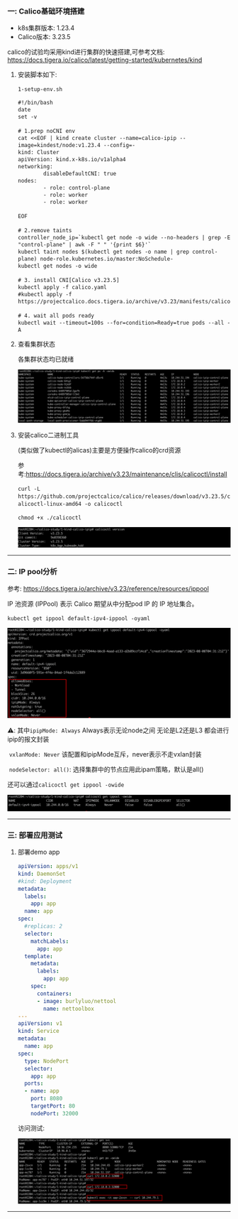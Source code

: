 ### 一: Calico基础环境搭建

- k8s集群版本: 1.23.4
- Calico版本: 3.23.5

calico的试验均采用kind进行集群的快速搭建,可参考文档: https://docs.tigera.io/calico/latest/getting-started/kubernetes/kind

1. 安装脚本如下:

   `1-setup-env.sh`

   ```shell
   #!/bin/bash
   date		
   set -v
   
   # 1.prep noCNI env
   cat <<EOF | kind create cluster --name=calico-ipip --image=kindest/node:v1.23.4 --config=-
   kind: Cluster
   apiVersion: kind.x-k8s.io/v1alpha4
   networking:
           disableDefaultCNI: true
   nodes:
           - role: control-plane
           - role: worker
           - role: worker
   
   EOF
   
   # 2.remove taints
   controller_node_ip=`kubectl get node -o wide --no-headers | grep -E "control-plane" | awk -F " " '{print $6}'`
   kubectl taint nodes $(kubectl get nodes -o name | grep control-plane) node-role.kubernetes.io/master:NoSchedule-
   kubectl get nodes -o wide
   
   # 3. install CNI[Calico v3.23.5]
   kubectl apply -f calico.yaml
   #kubectl apply -f https://projectcalico.docs.tigera.io/archive/v3.23/manifests/calico.yaml
   
   # 4. wait all pods ready
   kubectl wait --timeout=100s --for=condition=Ready=true pods --all -A
   ```

   



2. 查看集群状态

   各集群状态均已就绪

   ![image-20230808123609016](./assets/image-20230808123609016.png) 



3. 安装calico二进制工具

   (类似做了kubectl的alicas)主要是方便操作calico的crd资源

   参考:https://docs.tigera.io/archive/v3.23/maintenance/clis/calicoctl/install

   `curl -L https://github.com/projectcalico/calico/releases/download/v3.23.5/calicoctl-linux-amd64 -o calicoctl`

   `chmod +x ./calicoctl`

   ![image-20230808150116009](./assets/image-20230808150116009.png)



---

### 二: IP pool分析

参考: https://docs.tigera.io/archive/v3.23/reference/resources/ippool

IP 池资源 (IPPool) 表示 Calico 期望从中分配pod IP 的 IP 地址集合。

`kubectl get ippool default-ipv4-ippool -oyaml`

![image-20230808151830135](./assets/image-20230808151830135.png)

⚠️: 其中`ipipMode: Always` Always表示无论node之间 无论是L2还是L3 都会进行ipip的报文封装

​    `vxlanMode: Never`  该配置和ipipMode互斥，never表示不走vxlan封装

​	`nodeSelector: all()`: 选择集群中的节点应用此ipam策略，默认是all()

还可以通过`calicoctl get ippool -owide`

![image-20230808154335067](./assets/image-20230808154335067.png) 





---

### 三: 部署应用测试

1. 部署demo app

   ```yaml
   apiVersion: apps/v1
   kind: DaemonSet
   #kind: Deployment
   metadata:
     labels:
       app: app
     name: app
   spec:
     #replicas: 2
     selector:
       matchLabels:
         app: app
     template:
       metadata:
         labels:
           app: app
       spec:
         containers:
         - image: burlyluo/nettool
           name: nettoolbox
   ---
   apiVersion: v1
   kind: Service
   metadata:
     name: app
   spec:
     type: NodePort
     selector:
       app: app
     ports:
     - name: app
       port: 8080
       targetPort: 80
       nodePort: 32000
   
   ```

   访问测试: 

   ![image-20230808161554715](./assets/image-20230808161554715.png) 



---

### 